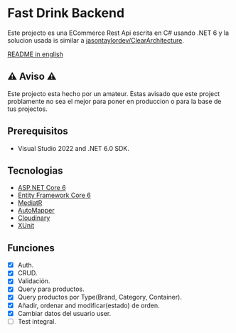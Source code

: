 # Fast Drink Backend

Este projecto es una ECommerce Rest Api escrita en C# usando .NET 6 y la solucion usada is similar a [jasontaylordev/ClearArchitecture](https://github.com/jasontaylordev/CleanArchitecture).

[README in english](https://github.com/Chazita/fastdrink-backend/blob/main/README.md)

## :warning: Aviso :warning:

Este projecto esta hecho por un amateur.
Estas avisado que este project problamente no sea el mejor para poner en produccion o para la base de tus projectos.

## Prerequisitos

- Visual Studio 2022 and .NET 6.0 SDK.

## Tecnologias

- [ASP.NET Core 6](https://docs.microsoft.com/en-us/aspnet/core/introduction-to-aspnet-core?view=aspnetcore-6.0)
- [Entity Framework Core 6](https://docs.microsoft.com/en-us/ef/core/)
- [MediatR](https://github.com/jbogard/MediatR)
- [AutoMapper](https://automapper.org/)
- [Cloudinary](https://cloudinary.com/)
- [XUnit](https://xunit.net/)

## Funciones

- [x] Auth.
- [x] CRUD.
- [x] Validación.
- [x] Query para productos.
- [x] Query productos por Type(Brand, Category, Container).
- [x] Añadir, ordenar and modificar(estado) de orden.
- [x] Cambiar datos del usuario user.
- [ ] Test integral.
